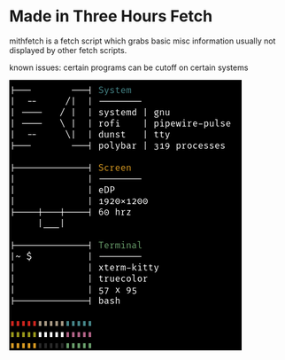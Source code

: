 # Made in Three Hours Fetch

mithfetch is a fetch script which grabs basic misc information usually not displayed by other fetch scripts.

known issues:
certain programs can be cutoff on certain systems

![mithfetch](/mithfetch.png)

